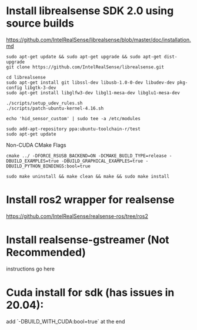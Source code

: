 # Install librealsense SDK 2.0 using source builds

https://github.com/IntelRealSense/librealsense/blob/master/doc/installation.md

```
sudo apt-get update && sudo apt-get upgrade && sudo apt-get dist-upgrade
git clone https://github.com/IntelRealSense/librealsense.git
```

```
cd librealsense
sudo apt-get install git libssl-dev libusb-1.0-0-dev libudev-dev pkg-config libgtk-3-dev
sudo apt-get install libglfw3-dev libgl1-mesa-dev libglu1-mesa-dev
```

```
./scripts/setup_udev_rules.sh
./scripts/patch-ubuntu-kernel-4.16.sh

echo 'hid_sensor_custom' | sudo tee -a /etc/modules
```

```
sudo add-apt-repository ppa:ubuntu-toolchain-r/test
sudo apt-get update
```

Non-CUDA CMake Flags

```
cmake ../ -DFORCE_RSUSB_BACKEND=ON -DCMAKE_BUILD_TYPE=release -DBUILD_EXAMPLES=true -DBUILD_GRAPHICAL_EXAMPLES=true -DBUILD_PYTHON_BINDINGS:bool=true

sudo make uninstall && make clean && make && sudo make install
```



# Install ros2 wrapper for realsense

https://github.com/IntelRealSense/realsense-ros/tree/ros2


# Install realsense-gstreamer (Not Recommended)

instructions go here


# Cuda install for sdk (has issues in 20.04):
<p>
add `-DBUILD_WITH_CUDA:bool=true` at the end
</p>
